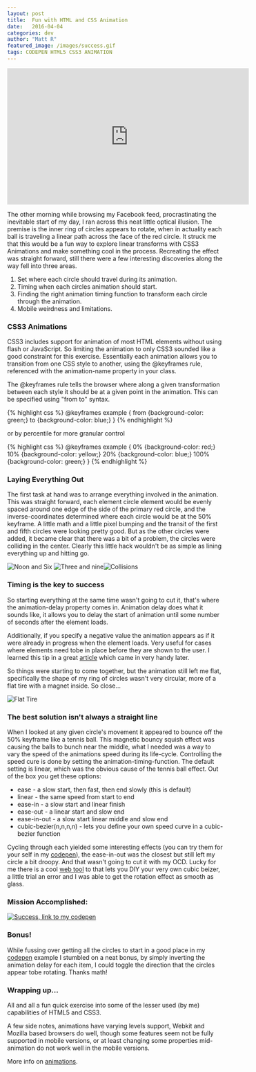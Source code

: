 ```yaml
---
layout: post
title:  Fun with HTML and CSS Animation
date:   2016-04-04
categories: dev 
author: "Matt R"
featured_image: /images/success.gif
tags: CODEPEN HTML5 CSS3 ANIMATION
---
```


<iframe width="560" height="315" src="https://www.youtube.com/embed/pNe6fsaCVtI" frameborder="0" allowfullscreen></iframe>

The other morning while browsing my Facebook feed, procrastinating the inevitable start of my day, I ran across this neat little optical illusion. The premise is the inner ring of circles appears to rotate, when in actuality each ball is traveling a linear path across the face of the red circle. It struck me that this would be a fun way to explore linear transforms with CSS3 Animations and make something cool in the process. Recreating the effect was straight forward, still there were a few interesting discoveries along the way fell into three areas. 

1. Set where each circle should travel during its animation.
2. Timing when each circles animation should start.
3. Finding the right animation timing function to transform each circle through the animation.
4. Mobile weirdness and limitations. 

### CSS3 Animations
CSS3 includes support for animation of most HTML elements without using flash or JavaScript. So limiting the animation to only CSS3 sounded like a good constraint for this exercise. Essentially each animation allows you to transition from one CSS style to another, using the @keyframes rule, referenced with the animation-name property in your class. 

The @keyframes rule tells the browser where along a given transformation between each style it should be at a given point in the animation. This can be specified using  "from to" syntax.

{% highlight css %}
@keyframes example {
    from {background-color: green;}
    to {background-color: blue;}
}
{% endhighlight %}

or by percentile for more granular control

{% highlight css %}
@keyframes example {
    0%   {background-color: red;}
    10%  {background-color: yellow;}
    20%  {background-color: blue;}
    100% {background-color: green;}
}
{% endhighlight %}

### Laying Everything Out
The first task at hand was to arrange everything involved in the animation. This was straight forward, each element circle element would be evenly spaced around one edge of the side of the primary red circle, and the
inverse-coordinates determined where each circle would be at the 50% keyframe. A little math and a little pixel bumping and the transit of the first and fifth circles were looking pretty good. But as the other circles were added, it became clear that there was a bit of a problem, the circles were colliding in the center. Clearly this little hack wouldn't be as simple as lining everything up and hitting go.


<img class="img-thumbnail sm-thumbnail" src="/images/noon-six.gif" alt="Noon and Six"> <img class="img-thumbnail sm-thumbnail" src="/images/three-nine.gif" alt="Three and nine" ><img class="img-thumbnail sm-thumbnail" src="/images/collisions.gif" alt="Collisions" >

### Timing is the key to success
So starting everything at the same time wasn't going to cut it, that's where the animation-delay property comes in. Animation delay does what it sounds like, it allows you to delay the start of animation until some number of seconds after the element loads. 

Additionally, if you specify a negative value the animation appears as if it were already in progress when the element loads. Very useful for cases where elements need tobe in place before they are shown to the user. I learned this tip in a great [article][article] which came in very handy later.

So things were starting to come together, but the animation still left me flat, specifically the shape of my ring of circles wasn't very circular, more of a flat tire with a magnet inside. So close... 

<img class="img-thumbnail sm-thumbnail" src="/images/flattire.gif" alt="Flat Tire" >

### The best solution isn't always a straight line
When I looked at any given circle's movement it appeared to bounce off the 50% keyframe like a tennis ball. 
This magnetic bouncy squish effect was causing the balls to bunch near the middle, what I needed was a way to vary the speed of the animations speed during its life-cycle. Controlling the speed cure is done by setting the animation-timing-function. The default setting is linear, which was the obvious cause of the tennis ball effect. Out of the box you get these options:

* ease - a slow start, then fast, then end slowly (this is default)
* linear - the same speed from start to end
* ease-in - a slow start and linear finish
* ease-out - a linear start and slow end
* ease-in-out - a slow start linear middle and slow end
* cubic-bezier(n,n,n,n) - lets you define your own speed curve in a cubic-bezier function

Cycling through each yielded some interesting effects (you can try them for your self in my [codepen][codepen]), the ease-in-out was the closest but still left my circle a bit droopy. And that wasn't going to cut it with my OCD. Lucky for me there is a cool [web tool][cubicbeizer] to that lets you DIY your very own cubic beizer, a little trial an error and I was able to get the rotation effect as smooth as glass.      

### Mission Accomplished: 

<a href="http://codepen.io/supineUnicorn/pen/MypXLy"><img class="img-thumbnail sm-thumbnail" src="/images/success.gif" alt="Success, link to my codepen" ></a>

### Bonus!
While fussing over getting all the circles to start in a good place in my [codepen][codepen] example I stumbled on a neat bonus, by simply inverting the animation delay for each item, I could toggle the direction that the circles appear tobe rotating. Thanks math! 

### Wrapping up...
All and all a fun quick exercise into some of the lesser used (by me) capabilities of HTML5 and CSS3.

A few side notes, animations have varying levels support, Webkit and Mozilla based browsers do well, though some features seem not be fully supported in mobile versions, or at least changing some properties mid-animation do not work well in the mobile versions. 

More info on [animations][w3sanimations].

[article]:http://www.sitepoint.com/animation-advice-from-a-css-master/
[Liquid]:https://github.com/Shopify/liquid/wiki
[codepen]:http://codepen.io/supineUnicorn/pen/MypXLy
[cubicbeizer]:http://cubic-bezier.com/#.45,.48,.67,1.49
[w3sanimations]:http://www.w3schools.com/css/css3_animations.asp